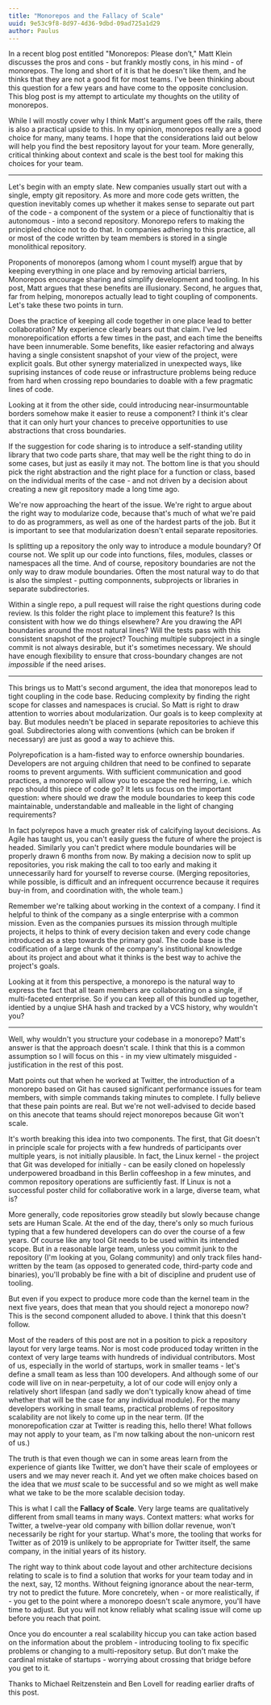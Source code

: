 ```yaml
---
title: "Monorepos and the Fallacy of Scale"
uuid: 9e53c9f8-8d97-4d36-9dbd-09ad725a1d29
author: Paulus
---
```


In a recent blog post entitled "Monorepos: Please don’t," Matt Klein discusses the pros and cons - but frankly mostly cons, in his mind - of monorepos. The long and short of it is that he doesn't like them, and he thinks that they are not a good fit for most teams. I've been thinking about this question for a few years and have come to the opposite conclusion. This blog post is my attempt to articulate my thoughts on the utility of monorepos.

While I will mostly cover why I think Matt's argument goes off the rails, there is also a practical upside to this. In my opinion, monorepos really are a good choice for many, many teams. I hope that the considerations laid out below will help you find the best repository layout for your team. More generally, critical thinking about context and scale is the best tool for making this choices for your team.

---

Let's begin with an empty slate. New companies usually start out with a single, empty git repository. As more and more code gets written, the question inevitably comes up whether it makes sense to separate out part of the code - a component of the system or a piece of functionaltiy that is autonomous - into a second repository. Monorepo refers to making the principled choice not to do that. In companies adhering to this practice, all or most of the code written by team members is stored in a single monolithical repository.

Proponents of monorepos (among whom I count myself) argue that by keeping everything in one place and by removing articial barriers, Monorepos encourage sharing and simplify development and tooling. In his post, Matt argues that these benefits are illusionary. Second, he argues that, far from helping, monorepos actually lead to tight coupling of components. Let's take these two points in turn.

Does the practice of keeping all code together in one place lead to better collaboration? My experience clearly bears out that claim. I've led monorepoification efforts a few times in the past, and each time the beneifts have been innumerable. Some benefits, like easier refactoring and always having a single consistent snapshot of your view of the project, were explicit goals. But other synergy materialized in unexpected ways, like suprising instances of code reuse or infrastructure problems being reduce from hard when crossing repo boundaries to doable with a few pragmatic lines of code.

Looking at it from the other side, could introducing near-insurmountable borders somehow make it easier to reuse a component? I think it's clear that it can only hurt your chances to preceive opportunities to use abstractions that cross boundaries.

If the suggestion for code sharing is to introduce a self-standing utility library that two code parts share, that may well be the right thing to do in some cases, but just as easily it may not. The bottom line is that you should pick the right abstraction and the right place for a function or class, based on the individual merits of the case - and not driven by a decision about creating a new git repository made a long time ago.

We're now approaching the heart of the issue. We're right to argue about the right way to modularize code, because that's much of what we're paid to do as programmers, as well as one of the hardest parts of the job. But it is important to see that modularization doesn't entail separate repositories.

Is splitting up a repository the only way to introduce a module boundary? Of course not. We split up our code into functions, files, modules, classes or namespaces all the time. And of course, repository boundaries are not the only way to draw module boundaries. Often the most natural way to do that is also the simplest - putting componnents, subprojects or libraries in separate subdirectories.

Within a single repo, a pull request will raise the right questions during code review. Is this folder the right place to implement this feature? Is this consistent with how we do things elsewhere? Are you drawing the API boundaries around the most natural lines? Will the tests pass with this consistent snapshot of the project? Touching multiple subproject in a single commit is not always desirable, but it's sometimes necessary. We should have enough flexibility to ensure that cross-boundary changes are not _impossible_ if the need arises.

---

This brings us to Matt's second argument, the idea that monorepos lead to tight coupling in the code base. Reducing complexity by finding the right scope for classes and namespaces is crucial. So Matt is right to draw attention to worries about modularization. Our goals is to keep complexity at bay. But modules needn't be placed in separate repositories to achieve this goal. Subdirectories along with conventions (which can be broken if necessary) are just as good a way to achieve this.

Polyrepofication is a ham-fisted way to enforce ownership boundaries. Developers are not arguing children that need to be confined to separate rooms to prevent arguments. With sufficient communication and good practices, a monorepo will allow you to escape the red herring, i.e. which repo should this piece of code go? It lets us focus on the important question: where should we draw the module boundaries to keep this code maintainable, understandable and malleable in the light of changing requirements?

In fact polyrepos have a much greater risk of calcifying layout decisions. As Agile has taught us, you can't easily guess the future of where the project is headed. Similarly you can't predict where module boundaries will be properly drawn 6 months from now. By making a decision now to split up repositories, you risk making the call to too early and making it unnecessarily hard for yourself to reverse course. (Merging repositories, while possible, is difficult and an infrequent occurrence because it requires buy-in from, and coordination with, the whole team.)

Remember we're talking about working in the context of a company. I find it helpful to think of the company as a single enterprise with a common mission. Even as the companies pursues its mission through multiple projects, it helps to think of every decision taken and every code change introduced as a step towards the primary goal. The code base is the codification of a large chunk of the company's institutional knowledge about its project and about what it thinks is the best way to achive the project's goals.

Looking at it from this perspective, a monorepo is the natural way to express the fact that all team members are collaborating on a single, if multi-faceted enterprise. So if you can keep all of this bundled up together, identied by a unqiue SHA hash and tracked by a VCS history, why wouldn't you?

---

Well, why wouldn't you structure your codebase in a monorepo? Matt's answer is that the approach doesn't scale. I think that this is a common assumption so I will focus on this - in my view ultimately misguided - justification in the rest of this post.

Matt points out that when he worked at Twitter, the introduction of a monorepo based on Git has caused significant performance issues for team members, with simple commands taking minutes to complete. I fully believe that these pain points are real. But we're not well-advised to decide based on this anecote that teams should reject monorepos because Git won't scale.

It's worth breaking this idea into two components. The first, that Git doesn't in principle scale for projects with a few hundreds of participants over multiple years, is not initially plausible. In fact, the Linux kernel - the project that Git was developed for initially - can be easily cloned on hopelessly underpowered broadband in this Berlin coffeeshop in a few minutes, and common repository operations are sufficiently fast. If Linux is not a successful poster child for collaborative work in a large, diverse team, what is?

More generally, code repositories grow steadily but slowly because change sets are Human Scale. At the end of the day, there's only so much furious typing that a few hundered developers can do over the course of a few years. Of course like any tool Git needs to be used within its intended scope. But in a reasonable large team, unless you commit junk to the repository (I'm looking at you, Golang community) and only track files hand-written by the team (as opposed to generated code, third-party code and binaries), you'll probably be fine with a bit of discipline and prudent use of tooling.

But even if you expect to produce more code than the kernel team in the next five years, does that mean that you should reject a monorepo now? This is the second component alluded to above. I think that this doesn't follow.

Most of the readers of this post are not in a position to pick a repository layout for very large teams. Nor is most code produced today written in the context of very large teams with hundreds of individual contributors. Most of us, especially in the world of startups, work in smaller teams - let's define a small team as less than 100 developers. And although some of our code will live on in near-perpetuity, a lot of our code will enjoy only a relatively short lifespan (and sadly we don't typically know ahead of time whether that will be the case for any individual module). For the many developers working in small teams, practical problems of repository scalability are not likely to come up in the near term. (If the monorepofication czar at Twitter is reading this, hello there! What follows may not apply to your team, as I'm now talking about the non-unicorn rest of us.)

The truth is that even though we can in some areas learn from the experience of giants like Twitter, we don't have their scale of employees or users and we may never reach it. And yet we often make choices based on the idea that we _must_ scale to be successful and so we might as well make what we take to be the more scalable decision today.

This is what I call the **Fallacy of Scale**. Very large teams are qualitatively different from small teams in many ways. Context matters: what works for Twitter, a twelve-year old company with billion dollar revenue, won't necessarily be right for your startup. What's more, the tooling that works for Twitter as of 2019 is unlikely to be appropriate for Twitter itself, the same company, in the initial years of its history.

The right way to think about code layout and other architecture decisions relating to scale is to find a solution that works for your team today and in the next, say, 12 months. Without feigning ignorance about the near-term, try not to predict the future. More concretely, when - or more realistically, if - you get to the point where a monorepo doesn't scale anymore, you'll have time to adjust. But you will not know reliably what scaling issue will come up before you reach that point.

Once you do encounter a real scalability hiccup you can take action based on the information about the problem - introducing tooling to fix specific problems or changing to a multi-repository setup. But don't make the cardinal mistake of startups - worrying about crossing that bridge before you get to it.

Thanks to Michael Reitzenstein and Ben Lovell for reading earlier drafts of this post.
